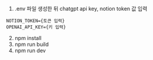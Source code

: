 1. .env 파일 생성한 뒤 chatgpt api key, notion token 값 입력
```
NOTION_TOKEN={토큰 입력}
OPENAI_API_KEY={키 입력}
```
2. npm install
3. npm run build
4. npm run dev
